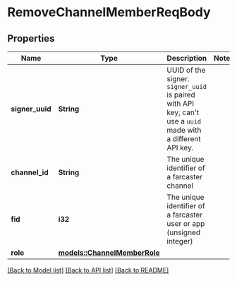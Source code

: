 # RemoveChannelMemberReqBody

## Properties

Name | Type | Description | Notes
------------ | ------------- | ------------- | -------------
**signer_uuid** | **String** | UUID of the signer. `signer_uuid` is paired with API key, can't use a `uuid` made with a different API key.  | 
**channel_id** | **String** | The unique identifier of a farcaster channel | 
**fid** | **i32** | The unique identifier of a farcaster user or app (unsigned integer) | 
**role** | [**models::ChannelMemberRole**](ChannelMemberRole.md) |  | 

[[Back to Model list]](../README.md#documentation-for-models) [[Back to API list]](../README.md#documentation-for-api-endpoints) [[Back to README]](../README.md)


